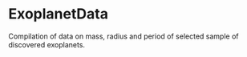 # ExoplanetData
Compilation of data on mass, radius and period of selected sample of discovered exoplanets.
